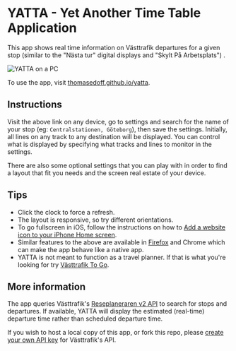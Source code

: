 # YATTA - Yet Another Time Table Application
This app shows real time information on Västtrafik departures for a given stop (similar to the "Nästa tur" digital displays and "Skylt På Arbetsplats") .

![YATTA on a PC](https://user-images.githubusercontent.com/51061686/78002588-c264c180-7337-11ea-8df7-4518035e17d4.png)

To use the app, visit [thomasedoff.github.io/yatta](https://thomasedoff.github.io/yatta/).

## Instructions
Visit the above link on any device, go to settings and search for the name of your stop (eg: `Centralstationen, Göteborg`), then save the settings. Initially, all lines on any track to any destination will be displayed. You can control what is displayed by specifying what tracks and lines to monitor in the settings.

There are also some optional settings that you can play with in order to find a layout that fit you needs and the screen real estate of your device.

## Tips
 - Click the clock to force a refresh.
 - The layout is responsive, so try different orientations.
 - To go fullscreen in iOS, follow the instructions on how to [Add a website icon to your iPhone Home screen](https://support.apple.com/guide/iphone/bookmark-favorite-webpages-iph42ab2f3a7/ios).
 - Similar features to the above are available in [Firefox](https://developer.mozilla.org/en-US/docs/Web/Progressive_web_apps/Add_to_home_screen#How_do_you_use_it) and Chrome which can make the app behave like a native app.
  - YATTA is not meant to function as a travel planner. If that is what you're looking for try [Västtrafik To Go](https://www.vasttrafik.se/biljetter/mer-om-biljetter/vasttrafik-to-go/).
 
## More information
The app queries Västtrafik's [Reseplaneraren v2 API](https://developer.vasttrafik.se/portal/#/api/Reseplaneraren/v2/landerss) to search for stops and departures. If available, YATTA will display the estimated (real-time) departure time rather than scheduled departure time.

If you wish to host a local copy of this app, or fork this repo, please [create your own API key](https://developer.vasttrafik.se/portal/#/guides/get-started) for Västtrafik's API.
